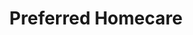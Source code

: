 ---
title: "Preferred Homecare"
url: /phoenix/preferred-homecare-east-hammond-lane/
shop: Sanitätshaus
---